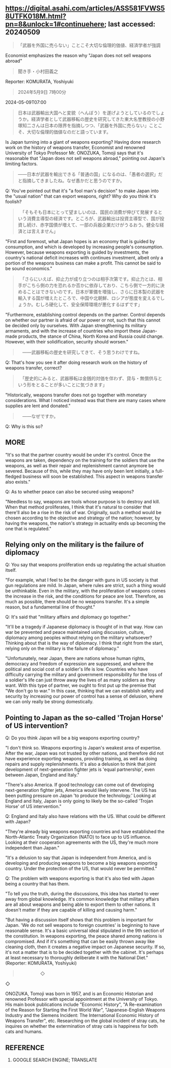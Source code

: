 ## https://digital.asahi.com/articles/ASS581FVWS58UTFK018M.html?pn=8&unlock=1#continuehere; last accessed: 20240509

> 「武器を外国に売らない」ことこそ大切な倫理的価値、経済学者が強調

Economist emphasizes the reason why "Japan does not sell weapons abroad"

> 聞き手・小村田義之

Reporter: KOMURATA, Yoshiyuki

> 2024年5月9日 7時00分

2024-05-09T07:00

> 日本は武器輸出大国へと変貌（へんぼう）を遂げようとしているのでしょうか。経済学者として武器移転の歴史を研究してきた東大名誉教授の小野塚知二さんは日本の限界を指摘しつつ、「武器を外国に売らない」ことこそ、大切な倫理的価値なのだと語っています。

Is Japan turning into a giant of weapons exporting? Having done research work on the history of weapons transfer, Economist and renowned University of Tokyo Professor Mr. ONOZUKA, Tomoji says that it's reasonable that "Japan does not sell weapons abroad," pointing out Japan's limiting factors.

> ――日本が武器を輸出できる「普通の国」になるのは、「愚者の選択」だと指摘してきましたね。なぜ愚かだと思うのですか。

Q: You've pointed out that it's "a fool man's decision" to make Japan into the "usual nation" that can export weapons, right? Why do you think it's foolish?

>　「そもそも日本にとって望ましいのは、国民の消費が伸びて発展するという消費主導型の経済です。ところが、武器輸出は投資主導型で、国が投資し続け、赤字国債が増えて、一部の兵器企業だけがうるおう。健全な経済とは言えません」

"First and foremost, what Japan hopes is an economy that is guided by consumption, and which is developed by increasing people's consumption. However, because weapons exporting is guided by investments, the country's national deficit increases with continues investment, albeit only a portion of the weapons business can make a profit. This cannot be said to be sound economics."

>　「さらにいえば、抑止力が成り立つのは相手次第です。抑止力とは、相手がこちら側の力を恐れるか否かに依存しており、こちら側で一方的に決めることはできないのです。日本が軍備を増強し、さらに日本製の武器を輸入する国が増えたところで、中国や北朝鮮、ロシアが態度を変えるでしょうか。むしろ硬化して、安全保障環境が悪化するはずです」

"Furthermore, establishing control depends on the partner. Control depends on whether our partner is afraid of our power or not, such that this cannot be decided only by ourselves. With Japan strengthening its military armaments, and with the increase of countries who import these Japan-made products, the stance of China, North Korea and Russia could change. However, with their solidification, security should worsen."

>　――武器移転の歴史を研究してきて、そう思うわけですね。

Q: That's how you see it after doing research work on the history of weapons transfer, correct?

>　「歴史的にみると、武器移転は金銭的対価を伴わず、貸与・無償供与という形をとることが多いことに気づきます」

"Historically, weapons transfer does not go together with monetary considerations. What I noticed instead was that there are many cases where supplies are lent and donated."

>　――なぜですか。

Q: Why is this so?

## MORE

"It's so that the partner country would be under it's control. Once the weapons are taken, dependency on the training for the soldiers that use the weapons, as well as their repair and replenishment cannot anymore be severed. Because of this, while they may have only been lent initially, a full-fledged business will soon be established. This aspect in weapons transfer also exists."

Q: As to whether peace can also be secured using weapons?

"Needless to say, weapons are tools whose purpose is to destroy and kill. When that method proliferates, I think that it's natural to consider that there'll also be a rise in the risk of war. Originally, such a method would be chosen according to the objective and strategy of the nation; however, by having the weapons, the nation's strategy in actuality ends up becoming the one that is regulated."

## Relying only on the military is the failure of diplomacy

Q: You say that weapons proliferation ends up regulating the actual situation itself.

"For example, what I feel to be the danger with guns in US society is that gun regulations are mild. In Japan, where rules are strict, such a thing would be unthinkable. Even in the military, with the proliferation of weapons comes the increase in the risk, and the conditions for peace are lost. Therefore, as much as possible, there should be no weapons transfer. It's a simple reason, but a fundamental line of thought."

Q: It's said that "military affairs and diplomacy go together."

"It'll be a tragedy if Japanese diplomacy is thought of in that way. How can war be prevented and peace maintained using discussion, culture, diplomacy among peoples without relying on the military whatsoever? Thinking about that is the way of diplomacy. I think that right from the start, relying only on the military is the failure of diplomacy."


"Unfortunately, near Japan, there are nations whose human rights, democracy and freedom of expression are suppressed, and where the political and social cost of a soldier's life is low. Countries who have difficulty carrying the military and government responsibility for the loss of a soldier's life can just throw away the lives of as many soldiers as they want. With this type of partner, we ought to first put up the premise that "We don't go to war." In this case, thinking that we can establish safety and security by increasing our power of control has a sense of delusion, where we can only really be strong domestically.

## Pointing to Japan as the so-called 'Trojan Horse' of US intervention?

Q: Do you think Japan will be a big weapons exporting country?

"I don't think so. Weapons exporting is Japan's weakest area of expertise. After the war, Japan was not trusted by other nations, and therefore did not have experience exporting weapons, providing training, as well as doing repairs and supply replenishments. It's also a delusion to think that joint development of next-generation fighter jets is 'equal partnership', even between Japan, England and Italy."


"There's also America. If good technology can come out of developing next-generation fighter jets, America would likely intervene. The US has been putting pressure on Japan 'to produce the technology.' Looking at England and Italy, Japan is only going to likely be the so-called 'Trojan Horse' of US intervention." 

Q: England and Italy also have relations with the US. What could be different with Japan?

"They're already big weapons exporting countries and have established the North-Atlantic Treaty Organization (NATO) to face up to US influence. Looking at their cooperation agreements with the US, they're much more independent than Japan."

"It's a delusion to say that Japan is independent from America, and is developing and producing weapons to become a big weapons exporting country. Under the protection of the US, that would never be permitted."

Q: The problem with weapons exporting is that it's also tied with Japan being a country that has them.

"To tell you the truth, during the discussions, this idea has started to veer away from global knowledge. It's common knowledge that military affairs are all about weapons and being able to export them to other nations. It doesn't matter if they are capable of killing and causing harm."


"But having a discussion itself shows that this problem is important for Japan. 'We do not sell weapons to foreign countries' is beginning to have reasonable sense. It's a basic universal ideal stipulated in the 9th section of the constitution. In weapons exporting, the peace shared among nations is compromised. And if it's something that can be easily thrown away like cleaning cloth, then it creates a negative impact on Japanese security. If so, it's not a matter that is to be decided together with the cabinet. It's perhaps at least necessary to thoroughly deliberate it with the National Diet." (Reporter: KOMURATA, Yoshiyuki)

>　　　　　◇

◇


ONOZUKA, Tomoji was born in 1957, and is an Economic Historian and renowned Professor with special appointment at the University of Tokyo. His main book publications include "Economic History", "A Re-examination of the Reason for Starting the First World War", "Japanese-English Weapons Industry and the Siemens Incident: The International Economic History of Weapons Transfer", etc. Researching on the global incident of stray cats, he inquires on whether the extermination of stray cats is happiness for both cats and humans. 

## REFERENCE

1) GOOGLE SEARCH ENGINE; TRANSLATE